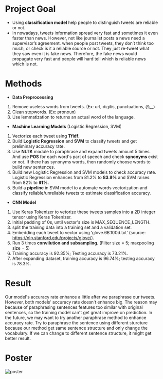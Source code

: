 # Project Goal
- Using <b>classification model</b> help people to distinguish tweets are reliable or not.  
- In nowadays, tweets information spread very fast and sometimes it even faster than news. However, not like journalist posts a news need a supervisor’s agreement. when people post tweets, they don’t think too much, or check is it a reliable source or not. They just re-tweet what they saw even it is fake news.
Therefore, the fake news would propagate very fast and people will hard tell which is reliable news which is not.

# Methods
- <b>Data Preprocessing</b>

1. Remove useless words from tweets. (Ex: url, digitis, punctuations, @__)  
2. Clean stopwords. (Ex: pronoun)  
3. Use lemmatization to returns an actual word of the language.  

- <b>Machine Learning Models</b> (Logistic Regression, SVM)  

1. Vectorize each tweet using <b>Tfidf</b>.  
2. Build <b>Logistic Regression</b> and <b>SVM</b> to classify tweets and get preliminary accuracy rate.  
3. Use <b>NLTK</b> module to paraphrase and expand tweets amount 5 times. And use <b>POS</b> for each word's part of speech and check <b>synonyms</b> exist or not. If there has synonyms words, then randomly choose words to build new sentences.  
4. Build new Logistic Regression and SVM models to check accuracy rate. Logistic Regression enhances from 81.2% to <b>83.9%</b> and SVM raises from 82% to <b>91%</b>.  
5. Build a <b>pipeline</b> in SVM model to automate words vectorization and classify reliable/unreliable tweets to estimate classification accuracy.  

- <b>CNN Model</b>

1. Use Keras Tokenizer to vetorize these tweets samples into a 2D integer tensor using Keras Tokenizer.  
2. Initial padding of 0s, until vector's size is MAX_SEQUENCE_LENGTH.  
3. split the training data into a training set and a validation set.    
4. Embedding each tweet to vector using 'glove.6B.100d.txt' (source: https://nlp.stanford.edu/projects/glove/).  
5. Run 3 times <b>convilution and subsampling</b>. (Filter size = 5; maxpooling size = 5)  
6. Training accuracy is 92.35%; Testing accuracy is 73.21%.  
7. After expanding dataset, training accuracy is 96.74%; testing accuracy is 78.3%.  

# Result
Our model's accuracy rate enhance a little after we paraphrase our tweets. However, both models' accuracy rate doesn't enhance big. The reason may because of paraphrasing sentences
features too similar with original sentences, so the training model can't get great improve on prediction. In the future, we may want to try another paraphrase method to enhance
accuracy rate. Try to paraphrase the sentence using different sturcture because our method get same sentence structure and only change the vocabulary. If we can change to different
sentence structure, it might get better result.

# Poster
![poster](https://user-images.githubusercontent.com/67025904/134560543-6999d371-7f92-402f-b3b3-826a6d18903c.jpg)

